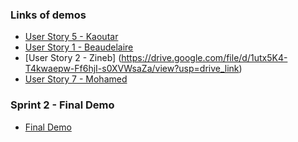 ### Links of demos
- [User Story 5 - Kaoutar](https://drive.google.com/file/d/1lkuYErlCbfh-7RO__3EouJVk2PZkzJWH/view?usp=sharing)
- [User Story 1 - Beaudelaire](https://drive.google.com/file/d/1JkgF374YbIhCuX8YzupRz3PbvjbgprwX/view?usp=sharing)
- [User Story 2 - Zineb] (https://drive.google.com/file/d/1utx5K4-T4kwaepw-Ff6hjI-s0XVWsaZa/view?usp=drive_link)
- [User Story 7 - Mohamed](https://drive.google.com/file/d/155vXdhEOKECEMEIcpldT8t7po8R-q34t/view?t=13)

### Sprint 2 - Final Demo
- [Final Demo](https://drive.google.com/file/d/1jIX1p3EbXtN0BkL8udnkJPEaU_CK0ZZ0/view?usp=sharing)
